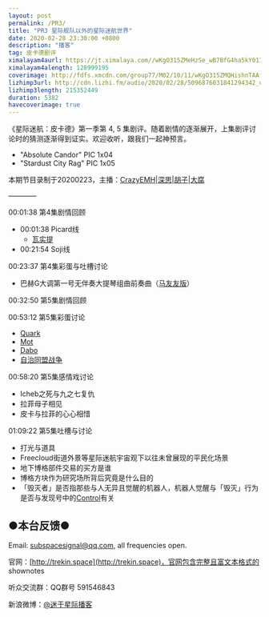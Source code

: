 ```yaml
---
layout: post
permalink: /PR3/
title: "PR3 星际舰队以外的星际迷航世界"
date: 2020-02-28 23:30:00 +0800
description: "播客"
tag: 皮卡德剧评
ximalayam4aurl: https://jt.ximalaya.com//wKgO315ZMeHzSe_wB7BfG4ha5kY017.mp3.m4a?channel=rss&amp;album_id=3135361&amp;track_id=260766040&amp;uid=6418191&amp;jt=https://audio.xmcdn.com/group77/M04/10/1E/wKgO315ZMeHzSe_wB7BfG4ha5kY017.mp3
ximalayam4alength: 128999195
coverimage: http://fdfs.xmcdn.com/group77/M02/10/11/wKgO315ZMQHishnTAAfo0VrquIM368.png
lizhimp3url: http://cdn.lizhi.fm/audio/2020/02/28/5096876031841294342_ud.mp3
lizhimp3length: 215352449
duration: 5382
havecoverimage: true
---
```


《星际迷航：皮卡德》第一季第 4, 5 集剧评。随着剧情的逐渐展开，上集剧评讨论时的猜测逐渐得到证实。欢迎收听，跟我们一起神预言。

  - &quot;Absolute Candor&quot; PIC 1x04
  - &quot;Stardust City Rag&quot; PIC 1x05

本期节目录制于20200223，主播：[CrazyEMH](mailto:emh@trekin.space)\|[深思](mailto:deepthought@trekin.space)\|[胡子](https://weibo.com/p/1005051764117203)\|[大腐](https://weibo.com/u/5113590549)

————

00:01:38 第4集剧情回顾

  - 00:01:38 Picard线
    - [瓦实提](https://zh.wikipedia.org/wiki/%E7%93%A6%E5%AE%9E%E6%8F%90)
  - 00:21:54 Soji线

00:23:37 第4集彩蛋与吐槽讨论

  - 巴赫G大调第一号无伴奏大提琴组曲前奏曲（[马友友版](https://music.163.com/song?id=1698603&amp;userid=68408211)）

00:32:50 第5集剧情回顾

00:53:12 第5集彩蛋讨论

  - [Quark](https://memory-alpha.fandom.com/wiki/Quark)
  - [Mot](https://memory-alpha.fandom.com/wiki/Mot)
  - [Dabo](https://memory-alpha.fandom.com/wiki/Dabo)
  - [自治同盟战争](https://memory-alpha.fandom.com/wiki/Dominion_War)

00:58:20  第5集感情戏讨论

  - Icheb之死与九之七复仇
  - 拉菲母子相见
  - 皮卡与拉菲的心心相惜

01:09:22 第5集吐槽与讨论

  - 打光与道具
  - Freecloud街道外景等星际迷航宇宙观下以往未曾展现的平民化场景
  - 地下博格部件交易的买方是谁
  - 博格方块作为研究场所背后究竟是什么目的
  - 「毁灭者」是否指那些与人无异且觉醒的机器人，机器人觉醒与「毁灭」行为是否与发现号中的[Control](https://memory-alpha.fandom.com/wiki/Control)有关

## ●本台反馈●

Email: [subspacesignal@qq.com](mailto:subspacesignal@qq.com), all frequencies open.

官网：[http://trekin.space](http://trekin.space)，官网包含完整且富文本格式的 shownotes

听众交流群：QQ群号 591546843

新浪微博：[@迷于星际播客](http://weibo.com/lostinst)
